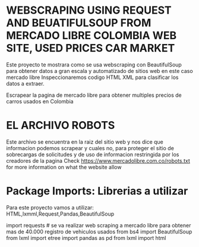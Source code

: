 # WEBSCRAPING USING REQUEST AND BEUATIFULSOUP FROM  MERCADO LIBRE COLOMBIA WEB SITE, USED PRICES CAR MARKET 

Este proyecto te mostrara como se usa webscraping con BeautifulSoup para obtener datos a gran escala y automatizado de sitios web en este caso mercado libre
Inspeccionaremos codigo HTML XML para clasificar los datos a extraer.

Escrapear la pagina de mercado libre para obtener multiples precios de carros usados en Colombia 
# EL ARCHIVO ROBOTS 
Este archivo se encuentra en la raiz del sitio web y nos dice que informacion podemos scrapear y cuales no, para proteger el sitio de sobrecargas de solicitudes y de uso de informacion restringida por los creadores de la pagina 
Check https://www.mercadolibre.com.co/robots.txt for more information on what the website allow

# Package Imports: Librerias a utilizar 
Para este proyecto vamos a utilizar: HTML,lxmml,Request,Pandas,BeautifulSoup


import requests # se va realizar web scraping a mercado libre para obtener mas de 40.000 registro de vehiculos usados
from bs4 import BeautifulSoup
from lxml import etree
import pandas as pd
from lxml import html
